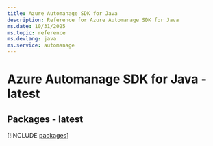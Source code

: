 ```yaml
---
title: Azure Automanage SDK for Java
description: Reference for Azure Automanage SDK for Java
ms.date: 10/31/2025
ms.topic: reference
ms.devlang: java
ms.service: automanage
---
```

# Azure Automanage SDK for Java - latest
## Packages - latest
[!INCLUDE [packages](automanage-index.md)]